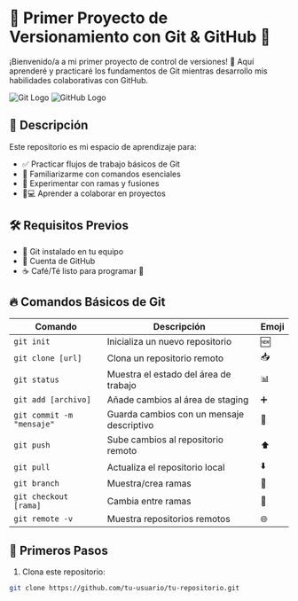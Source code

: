 # 🚀 Primer Proyecto de Versionamiento con Git & GitHub 🐙

¡Bienvenido/a a mi primer proyecto de control de versiones! 🎉 Aquí aprenderé y practicaré los fundamentos de Git mientras desarrollo mis habilidades colaborativas con GitHub.

![Git Logo](https://git-scm.com/images/logos/downloads/Git-Icon-1788C.png) ![GitHub Logo](https://github.githubassets.com/images/modules/logos_page/GitHub-Mark.png)

## 📝 Descripción
Este repositorio es mi espacio de aprendizaje para:
- ✅ Practicar flujos de trabajo básicos de Git
- 🌱 Familiarizarme con comandos esenciales
- 🔄 Experimentar con ramas y fusiones
- 🧑💻 Aprender a colaborar en proyectos

## 🛠️ Requisitos Previos
- 📲 Git instalado en tu equipo
- 🔑 Cuenta de GitHub
- ☕ Café/Té listo para programar 🍵

## 🔥 Comandos Básicos de Git

| Comando | Descripción | Emoji |
|---------|-------------|-------|
| `git init` | Inicializa un nuevo repositorio | 🆕 |
| `git clone [url]` | Clona un repositorio remoto | 📥 |
| `git status` | Muestra el estado del área de trabajo | 📊 |
| `git add [archivo]` | Añade cambios al área de staging | ➕ |
| `git commit -m "mensaje"` | Guarda cambios con un mensaje descriptivo | 💾 |
| `git push` | Sube cambios al repositorio remoto | ⬆️ |
| `git pull` | Actualiza el repositorio local | ⬇️ |
| `git branch` | Muestra/crea ramas | 🌿 |
| `git checkout [rama]` | Cambia entre ramas | 🔀 |
| `git remote -v` | Muestra repositorios remotos | 🌐 |

## 🚦 Primeros Pasos
1. Clona este repositorio:
```bash
git clone https://github.com/tu-usuario/tu-repositorio.git
